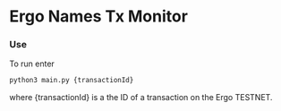 # Ergo Names Tx Monitor

### Use

To run enter

```python
python3 main.py {transactionId}
```

where {transactionId} is a the ID of a transaction on the Ergo TESTNET.